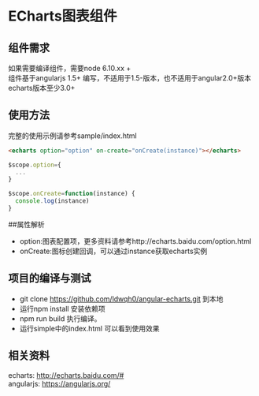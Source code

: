 # ECharts图表组件

## 组件需求
  如果需要编译组件，需要node 6.10.xx +  
  组件基于angularjs 1.5+ 编写，不适用于1.5-版本，也不适用于angular2.0+版本  
  echarts版本至少3.0+
## 使用方法
完整的使用示例请参考sample/index.html
```html
<echarts option="option" on-create="onCreate(instance)"></echarts>
```
```javascript
$scope.option={
  ...
}

$scope.onCreate=function(instance) {
  console.log(instance)
}

```

##属性解析
 * option:图表配置项，更多资料请参考http://echarts.baidu.com/option.html
 * onCreate:图标创建回调，可以通过instance获取echarts实例
 
 ## 项目的编译与测试
 * git clone https://github.com/ldwqh0/angular-echarts.git 到本地
 * 运行npm install 安装依赖项
 * npm run build 执行编译。
 * 运行simple中的index.html 可以看到使用效果
 
 
 ## 相关资料
 echarts: http://echarts.baidu.com/#  
 angularjs: https://angularjs.org/  
 
